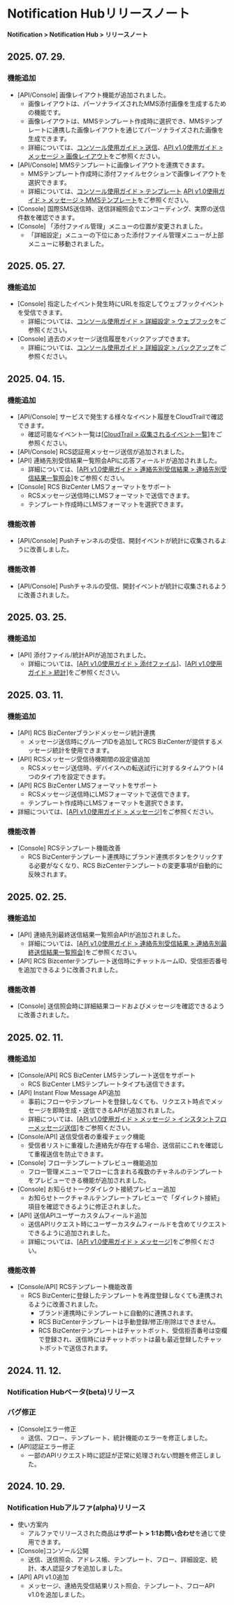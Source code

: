 <style>
.page__rnb .lst_rnb_item .rnb_item:first-of-type a {
    display: inline !important;
}
</style>
<h1>Notification Hubリリースノート</h1>

**Notification > Notification Hub > リリースノート**

## 2025. 07. 29.
### 機能追加
* [API/Console] 画像レイアウト機能が追加されました。
    * 画像レイアウトは、パーソナライズされたMMS添付画像を生成するための機能です。
    * 画像レイアウトは、MMSテンプレート作成時に選択でき、MMSテンプレートに連携した画像レイアウトを通じてパーソナライズされた画像を生成できます。
    * 詳細については、[コンソール使用ガイド > 送信](./console-guide/image-layout)、[API v1.0使用ガイド > メッセージ > 画像レイアウト](./api-guide-v1x0/image-layout)をご参照ください。
* [API/Console] MMSテンプレートに画像レイアウトを連携できます。
    * MMSテンプレート作成時に添付ファイルセクションで画像レイアウトを選択できます。
    * 詳細については、[コンソール使用ガイド > テンプレート](./console-guide/template/#templateV1x0001CreateSmsTemplate) [API v1.0使用ガイド > メッセージ > MMSテンプレート](./api-guide-v1x0/template/#templateV1x0001CreateSmsTemplate)をご参照ください。
* [Console] 国際SMS送信時、送信詳細照会でエンコーディング、実際の送信件数を確認できます。
* [Console] 「添付ファイル管理」メニューの位置が変更されました。
    * 「詳細設定」メニューの下位にあった添付ファイル管理メニューが上部メニューに移動されました。

## 2025. 05. 27.
### 機能追加
* [Console] 指定したイベント発生時にURLを指定してウェブフックイベントを受信できます。
    * 詳細については、[コンソール使用ガイド > 詳細設定 > ウェブフック](./console-guide/detailed-setting/#webhook)をご参照ください。
* [Console] 過去のメッセージ送信履歴をバックアップできます。
    * 詳細については、[コンソール使用ガイド > 詳細設定 > バックアップ](./console-guide/detailed-setting/#backup)をご参照ください。

## 2025. 04. 15.
### 機能追加
* [API/Console] サービスで発生する様々なイベント履歴をCloudTrailで確認できます。
    * 確認可能なイベント一覧は[[CloudTrail > 収集されるイベント一覧]](../../../Governance%20&%20Audit/CloudTrail/ja/event-list)をご参照ください。
* [API/Console] RCS認証用メッセージ送信が追加されました。
* [API] 連絡先別受信結果一覧照会APIに応答フィールドが追加されました。
    * 詳細については、[[API v1.0使用ガイド > 連絡先別受信結果 > 連絡先別受信結果一覧照会]](./api-guide-v1x0/contact-delivery-result/#_1)をご参照ください。
* [Console] RCS BizCenter LMSフォーマットをサポート
    * RCSメッセージ送信時にLMSフォーマットで送信できます。
    * テンプレート作成時にLMSフォーマットを選択できます。

### 機能改善
* [API/Console] Pushチャンネルの受信、開封イベントが統計に収集されるように改善しました。


### 機能改善
* [API/Console] Pushチャネルの受信、開封イベントが統計に収集されるように改善されました。

## 2025. 03. 25.
### 機能追加
* [API] 添付ファイル/統計APIが追加されました。
    * 詳細については、[[API v1.0使用ガイド > 添付ファイル]](./api-guide-v1x0/attachment)、[[API v1.0使用ガイド > 統計]](./api-guide-v1x0/stats)をご参照ください。

## 2025. 03. 11.
### 機能追加
* [API] RCS BizCenterブランドメッセージ統計連携
    * メッセージ送信時にグループIDを追加してRCS BizCenterが提供するメッセージ統計を使用できます。
* [API] RCSメッセージ受信待機期間の設定値追加
    * RCSメッセージ送信時、デバイスへの転送試行に対するタイムアウト(4つのタイプ)を設定できます。
* [API] RCS BizCenter LMSフォーマットをサポート
    * RCSメッセージ送信時にLMSフォーマットで送信できます。
    * テンプレート作成時にLMSフォーマットを選択できます。
* 詳細については、[[API v1.0使用ガイド > メッセージ]](./api-guide-v1x0/message)をご参照ください。

### 機能改善
* [Console] RCSテンプレート機能改善
    * RCS BizCenterテンプレート連携時にブランド連携ボタンをクリックする必要がなくなり、RCS BizCenterテンプレートの変更事項が自動的に反映されます。

## 2025. 02. 25.
### 機能追加
* [API] 連絡先別最終送信結果一覧照会APIが追加されました。
    * 詳細については、[[API v1.0使用ガイド > 連絡先別受信結果 > 連絡先別最終送信結果一覧照会]](./api-guide-v1x0/contact-delivery-result/#_2)をご参照ください。
* [API] RCS Bizcenterテンプレート送信時にチャットルームID、受信拒否番号を追加できるように改善されました。

### 機能改善
* [Console] 送信照会時に詳細結果コードおよびメッセージを確認できるように改善されました。

## 2025. 02. 11.
### 機能追加
* [Console/API] RCS BizCenter LMSテンプレート送信をサポート
    * RCS BizCenter LMSテンプレートタイプも送信できます。
* [API] Instant Flow Message API追加
    * 事前にフローやテンプレートを登録しなくても、リクエスト時点でメッセージを即時生成・送信できるAPIが追加されました。
    * 詳細については、[[API v1.0使用ガイド > メッセージ > インスタントフローメッセージ送信]](./api-guide-v1x0/message/#_6)をご参照ください。
* [Console/API] 送信受信者の重複チェック機能
    * 受信者リストに重複した連絡先が存在する場合、送信前にこれを確認して重複送信を防止できます。
* [Console] フローテンプレートプレビュー機能追加
    * フロー管理メニューでフローに含まれる複数のチャネルのテンプレートをプレビューできる機能が追加されました。
* [Console] お知らせトークダイレクト接続プレビュー追加
    * お知らせトークチャネルテンプレートプレビューで「ダイレクト接続」項目を確認できるように修正されました。
* [API] 送信APIユーザーカスタムフィールド追加
    * 送信APIリクエスト時にユーザーカスタムフィールドを含めてリクエストできるように追加されました。
    * 詳細については、[[API v1.0使用ガイド > メッセージ]](./api-guide-v1x0/message)をご参照ください。

### 機能改善
* [Console/API] RCSテンプレート機能改善
    * RCS BizCenterに登録したテンプレートを再度登録しなくても連携されるように改善されました。
        * ブランド連携時にテンプレートに自動的に連携されます。
        * RCS BizCenterテンプレートは手動登録/修正/削除はできません。
        * RCS BizCenterテンプレートはチャットボット、受信拒否番号は空欄で登録され、送信時にはチャットボットは最も最近登録したチャットボットで送信されます。

## 2024. 11. 12.

### Notification Hubベータ(beta)リリース

### バグ修正
* [Console]エラー修正
    * 送信、フロー、テンプレート、統計機能のエラーを修正しました。
* [API]認証エラー修正
    * 一部のAPIリクエスト時に認証が正常に処理されない問題を修正しました。
    
## 2024. 10. 29.

### Notification Hubアルファ(alpha)リリース
* 使い方案内
    * アルファでリリースされた商品は**サポート > 1:1お問い合わせ**を通じて使用できます。
* [Console]コンソール公開
    * 送信、送信照会、アドレス帳、テンプレート、フロー、詳細設定、統計、本人認証タブを追加しました。
* [API] API v1.0追加
    * メッセージ、連絡先受信結果リスト照会、テンプレート、フローAPI v1.0を追加しました。
